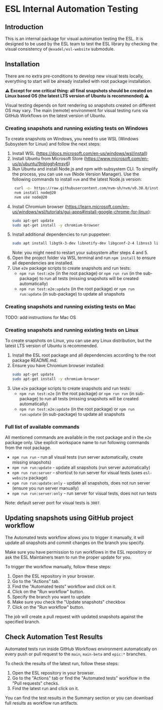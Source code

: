 # ESL Internal Automation Testing 

## Introduction
This is an internal package for visual automation testing the ESL. 
It is designed to be used by the ESL team to test the ESL library by checking the visual consistency of `@exadel/esl-website` submodule.

## Installation

There are no extra pre-conditions to develop new visual tests locally, 
everything to start will be already installed with root package installation.

**⚠️ Except for one critical thing: all final snapshots should be created on Linux based OS (the latest LTS version of Ubuntu is recommended) ⚠️**

Visual testing depends on font rendering so snapshots created on different OS may vary.
The main (remote) environment for visual testing runs via GitHub Workflows on the latest version of Ubuntu.

### Creating snapshots and running existing tests on Windows

To create snapshots on Windows, you need to use WSL (Windows Subsystem for Linux) and follow the next steps:

1. Install WSL (https://docs.microsoft.com/en-us/windows/wsl/install)
2. Install Ubuntu from Microsoft Store (https://www.microsoft.com/en-us/p/ubuntu/9nblggh4msv6)
3. Run Ubuntu and install Node.js and npm with subsystem CLI. 
   To simplify the process, you can use `nvm` (Node Version Manager). 
   Use the following commands to install `nvm` and the latest Node.js version:
   ```bash
    curl -o- https://raw.githubusercontent.com/nvm-sh/nvm/v0.38.0/install.sh | bash
    nvm install node@20
    nvm use node@20
   ```
4. Install Chromium browser (https://learn.microsoft.com/en-us/windows/wsl/tutorials/gui-apps#install-google-chrome-for-linux):
   ```bash
   sudo apt-get update
   sudo apt-get install -y chromium-browser
   ```
5. Install additional dependencies to run puppeteer:
   ```bash
   sudo apt install libgtk-3-dev libnotify-dev libgconf-2-4 libnss3 libxss1 libasound2
   ```
   Note: you might need to restart your subsystem after steps 4 and 5.
6. Open the project folder via WSL terminal and run `npm install` to ensure all dependencies are installed.
7. Use `e2e` package scripts to create snapshots and run tests:
   - `npm run test:e2e` (in the root package) or `npm run run` (in the sub-package) to run all tests (missing snapshots will be created automatically)
   - `npm run test:e2e:update` (in the root package) or `npm run run:update` (in sub-package) to update all snapshots

### Creating snapshots and running existing tests on Mac

TODO: add instructions for Mac OS

### Creating snapshots and running existing tests on Linux

To create snapshots on Linux, you can use any Linux distribution, but the latest LTS version of Ubuntu is recommended.

1. Install the ESL root package and all dependencies according to the root package README.md.
2. Ensure you have Chromium browser installed:
   ```bash
   sudo apt-get update
   sudo apt-get install -y chromium-browser
   ```
3. Use `e2e` package scripts to create snapshots and run tests:
   - `npm run test:e2e` (in the root package) or `npm run run` (in sub-package) to run all tests (missing snapshots will be created automatically)
   - `npm run test:e2e:update` (in the root package) or `npm run run:update` (in sub-package) to update all snapshots


### Full list of available commands

All mentioned commands are available in the root package and in the `e2e` package only. 
Use explicit workspace name to run following commands from the root package.  

- `npm run run` - run all visual tests (run server automatically, create missing snapshots)
- `npm run run:update` - update all snapshots (run server automatically)
- `npm run run:server` - shortcut to run server for visual tests (uses `esl-website` package)
- `npm run run:update:only` - update all snapshots, does not run server (ensure you run server manually)
- `npm run run:server:only` - run server for visual tests, does not run tests

Note: default server port for visual tests is `3007`.

## Updating snapshots using GitHub project workflow

The Automated tests workflow allows you to trigger it manually, it will update all snapshots and commit changes on the branch you specify.

Make sure you have permission to run workflows in the ESL repository or ask the ESL Maintainers team to run the proper update for you.

To trigger the workflow manually, follow these steps:

1. Open the ESL repository in your browser.
2. Go to the "Actions" tab.
3. Find the "Automated tests" workflow and click on it.
4. Click on the "Run workflow" button.
5. Specify the branch you want to update
6. Make sure you check the "Update snapshots" checkbox
7. Click on the "Run workflow" button. 

The job will create a pull request with updated snapshots against the specified branch.

## Check Automation Test Results

Automated tests run inside GitHub Workflows environment automatically on every push or pull request to the `main`, `main-beta` and `epic:*` branches.

To check the results of the latest run, follow these steps:

1. Open the ESL repository in your browser.
2. Go to the "Actions" tab or find the "Automated tests" workflow in the "Pull requests" checks.
3. Find the latest run and click on it.

You can find the test results in the Summary section or you can download full results as workflow run artifacts.
